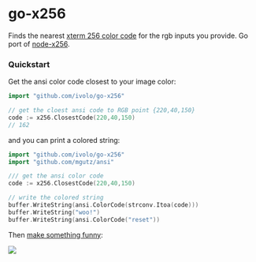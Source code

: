 # go-x256

Finds the nearest [xterm 256 color code](http://www.calmar.ws/vim/256-xterm-24bit-rgb-color-chart.html) for the rgb inputs you provide. Go port of [node-x256](https://github.com/substack/node-x256).

### Quickstart

Get the ansi color code closest to your image color:

```go
import "github.com/ivolo/go-x256"

// get the cloest ansi code to RGB point {220,40,150}
code := x256.ClosestCode(220,40,150)
// 162
```

and you can print a colored string:

```go
import "github.com/ivolo/go-x256"
import "github.com/mgutz/ansi"

/// get the ansi color code
code := x256.ClosestCode(220,40,150)

// write the colored string
buffer.WriteString(ansi.ColorCode(strconv.Itoa(code)))
buffer.WriteString("woo!")
buffer.WriteString(ansi.ColorCode("reset"))
```

Then [make something funny](https://github.com/ivolo/giffy): 

![](https://cloud.githubusercontent.com/assets/658544/10387602/9147f6be-6e17-11e5-8521-0f3d71fa3878.gif)